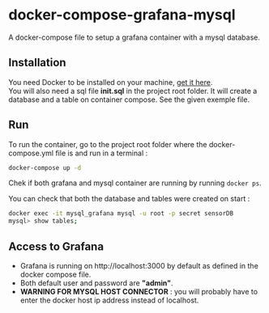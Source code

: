 # docker-compose-grafana-mysql
A docker-compose file to setup a grafana container with a mysql database.

## Installation

You need Docker to be installed on your machine, [get it here](https://www.docker.com/).  
You will also need a sql file **init.sql** in the project root folder. It will create a database and a table on container compose. See the given exemple file.

## Run

To run the container, go to the project root folder where the docker-compose.yml file is and run in a terminal :
```bash
docker-compose up -d
```
Chek if both grafana and mysql container are running by running `docker ps`.  


You can check that both the database and tables were created on start :
```bash
docker exec -it mysql_grafana mysql -u root -p secret sensorDB
mysql> show tables;
```

## Access to Grafana

* Grafana is running on http://localhost:3000 by default as defined in the docker compose file.  
* Both default user and password are **"admin"**.  
* **WARNING FOR MYSQL HOST CONNECTOR** : you will probably have to enter the docker host ip address instead of localhost.
